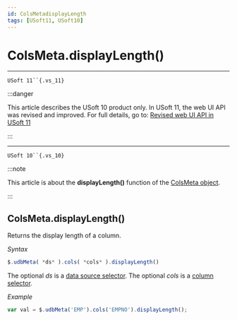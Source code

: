```yaml
---
id: ColsMetadisplayLength
tags: [USoft11, USoft10]
---
```

# ColsMeta.displayLength()



----

`USoft 11``{.vs_11}`


:::danger

This article describes the USoft 10 product only.
In USoft 11, the web UI API was revised and improved. For full details, go to:
[Revised web UI API in USoft 11](/Web_and_app_UIs/UDB_udb/Revised_web_UI_API_in_USoft_11.md)

:::

----

`USoft 10``{.vs_10}`


:::note

This article is about the **displayLength()** function of the [ColsMeta object](/Web_and_app_UIs/UDB_ColsMeta).

:::

## **ColsMeta.displayLength()**

Returns the display length of a column.

*Syntax*

```js
$.udbMeta( *ds* ).cols( *cols* ).displayLength()
```

The optional *ds* is a [data source selector](/Web_and_app_UIs/UDB_DataSourceMetaContainer/UDB_DataSourceMetaContainer_object.md). The optional *cols* is a [column selector](/Web_and_app_UIs/UDB_ColsMeta/UDB_ColsMeta_object.md).

*Example*

```js
var val = $.udbMeta('EMP').cols('EMPNO').displayLength();
```

 